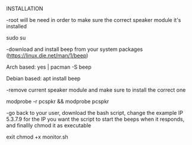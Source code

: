 INSTALLATION

-root will be need in order to make sure the correct speaker module it's installed
  
  sudo su

-download and install beep from your system packages (https://linux.die.net/man/1/beep)
  
  Arch based: yes | pacman -S beep
  
  Debian based: apt install beep

-remove current speaker module and make sure to install the correct one
  
  modprobe -r pcspkr && modprobe pcspkr

-go back to your user, download the bash script, change the example IP 5.3.7.9 for the IP you want the script to start the beeps when it responds, and finallly chmod it as executable
  
  exit
  chmod +x monitor.sh

